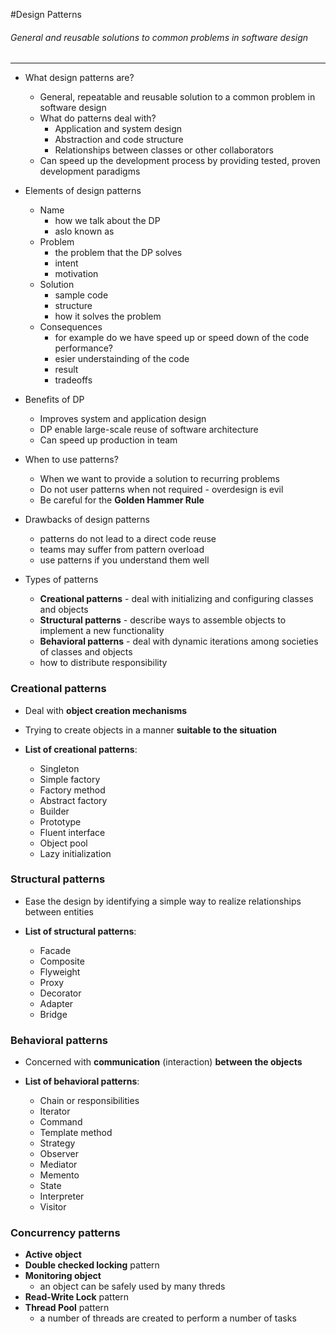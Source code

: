 #Design Patterns
###### General and reusable solutions to common problems in software design
---

+ What design patterns are?
	+	General, repeatable and reusable solution to a common problem in software design
	+ What do patterns deal with?
		+ Application and system design
		+ Abstraction and code structure
		+ Relationships between classes or other collaborators
	+ Can speed up the development process by providing tested, proven development paradigms

+ Elements of design patterns
	+ Name
		+ how we talk about the DP
		+ aslo known as
	+ Problem
		+ the problem that the DP solves
		+ intent
		+ motivation
	+ Solution
		+ sample code
		+ structure
		+ how it solves the problem   
	+ Consequences
		+  for example do we have speed up or speed down of the code performance?
		+  esier understainding of the code
		+  result 
		+  tradeoffs

+ Benefits of DP
	+ Improves system and application design
	+ DP enable large-scale reuse of software architecture
	+ Can speed up production in team

+ When to use patterns?
	+ When we want to provide a solution to recurring problems
	+ Do not user patterns when not required - overdesign is evil 
	+ Be careful for the **Golden Hammer Rule**

+ Drawbacks of design patterns
	+ patterns do not lead to a direct code reuse
	+ teams may suffer from pattern overload
	+ use patterns if you understand them well 

+ Types of patterns
	+ **Creational patterns** - deal with initializing and configuring classes and objects
	+ **Structural patterns** - describe ways to assemble objects to implement a new functionality
	+ **Behavioral patterns** - deal with dynamic iterations among societies of classes and objects
	+ how to distribute responsibility

### Creational patterns

+ Deal with  **object creation mechanisms**

+ Trying to create objects in a manner **suitable to the situation**

+ **List of creational patterns**:
	+ Singleton
	+ Simple factory
	+ Factory method
	+ Abstract factory
	+ Builder
	+ Prototype
	+ Fluent interface
	+ Object pool
	+ Lazy initialization 

### Structural patterns

+ Ease the design by identifying a simple way to realize relationships between entities

+ **List of structural patterns**:
	+ Facade
	+ Composite
	+ Flyweight
	+ Proxy
	+ Decorator
	+ Adapter
	+ Bridge 

### Behavioral patterns

+ Concerned with **communication** (interaction) **between the objects**

+ **List of behavioral patterns**:
	+ Chain or responsibilities
	+ Iterator
	+ Command
	+ Template method
	+ Strategy
	+ Observer
	+ Mediator
	+ Memento
	+ State
	+ Interpreter
	+ Visitor

### Concurrency patterns

+ **Active object**
+ **Double checked locking** pattern
+ **Monitoring object**
	+ an object can be safely used by many threds
+ **Read-Write Lock** pattern
+ **Thread Pool** pattern
	+ a number of threads are created to perform a number of tasks